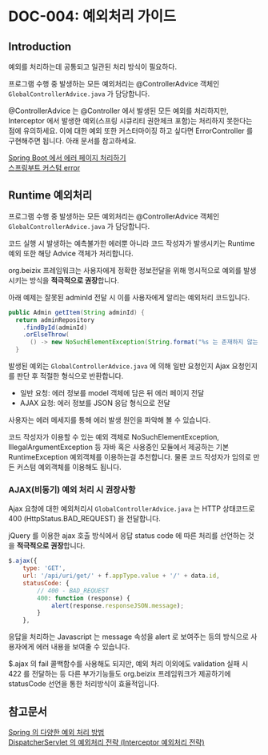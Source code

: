 # DOC-004: 예외처리 가이드 

## Introduction

예외를 처리하는데 공통되고 일관된 처리 방식이 필요하다. 

프로그램 수행 중 발생하는 모든 예외처리는 @ControllerAdvice 객체인 `GlobalControllerAdvice.java` 가 담당합니다.

@ControllerAdvice 는 @Controller 에서 발생된 모든 예외를 처리하지만, 
Interceptor 에서 발생한 예외(스프링 시큐리티 권한체크 포함)는 처리하지 못한다는 점에 유의하세요.
이에 대한 예외 또한 커스터마이징 하고 싶다면 ErrorController 를 구현해주면 됩니다. 아래 문서를 참고하세요. 

[Spring Boot 에서 에러 페이지 처리하기](https://eblo.tistory.com/50)  
[스프링부트 커스텀 error](https://juyoungkim223.github.io/springboot/error/ErrorController/)

## Runtime 예외처리

프로그램 수행 중 발생하는 모든 예외처리는 @ControllerAdvice 객체인 `GlobalControllerAdvice.java` 가 담당합니다.   

코드 실행 시 발생하는 예측불가한 에러뿐 아니라 코드 작성자가 발생시키는 Runtime 예외 또한 해당 Advice 객체가 처리합니다.  

org.beizix 프레임워크는 사용자에게 정확한 정보전달을 위해 명시적으로 예외를 발생시키는 방식을 **적극적으로 권장**합니다.

아래 예제는 잘못된 adminId 전달 시 이를 사용자에게 알리는 예외처리 코드입니다.
```java
public Admin getItem(String adminId) {
  return adminRepository
    .findById(adminId)
    .orElseThrow(
      () -> new NoSuchElementException(String.format("%s 는 존재하지 않는 아이디입니다.", adminId)));
  }
```
발생된 예외는 `GlobalControllerAdvice.java` 에 의해 일반 요청인지 Ajax 요청인지를 판단 후 적절한 형식으로 반환합니다.

* 일반 요청: 에러 정보를 model 객체에 담은 뒤 에러 페이지 전달
* AJAX 요청: 에러 정보를 JSON 응답 형식으로 전달

사용자는 에러 메세지를 통해 에러 발생 원인을 파악해 볼 수 있습니다.

코드 작성자가 이용할 수 있는 예외 객체로 NoSuchElementException, IllegalArgumentException 등 자바 혹은 사용중인 모듈에서 
제공하는 기본 RuntimeException 예외객체를 이용하는걸 추천합니다. 물론 코드 작성자가 임의로 만든 커스텀 예외객체를 이용해도 됩니다.


### AJAX(비동기) 예외 처리 시 권장사항

Ajax 요청에 대한 예외처리시 `GlobalControllerAdvice.java` 는 HTTP 상태코드로 400 (HttpStatus.BAD_REQUEST) 을 전달합니다.

jQuery 를 이용한 ajax 호출 방식에서 응답 status code 에 따른 처리를 선언하는 것을 **적극적으로 권장**합니다.
```javascript
$.ajax({
    type: 'GET',
    url: '/api/uri/get/' + f.appType.value + '/' + data.id,
    statusCode: {
        // 400 - BAD_REQUEST
        400: function (response) {
            alert(response.responseJSON.message);
        }
    },
```

응답을 처리하는 Javascript 는 message 속성을 alert 로 보여주는 등의 방식으로 사용자에게 에러 내용을 보여줄 수 있습니다.

$.ajax 의 fail 콜백함수를 사용해도 되지만, 
예외 처리 이외에도 validation 실패 시 422 를 전달하는 등 다른 부가기능들도 org.beizix 프레임워크가 제공하기에
statusCode 선언을 통한 처리방식이 효율적입니다.

## 참고문서 
[Spring 의 다양한 예외 처리 방법](https://mangkyu.tistory.com/204)  
[DispatcherServlet 의 예외처리 전략 (Interceptor 예외처리 전략)](https://velog.io/@gillog/Java-HandlerInterceptor%EB%8B%A8-Exception-Handling%ED%95%98%EA%B8%B0HandlerExceptionResolver-ExceptionHandler)
